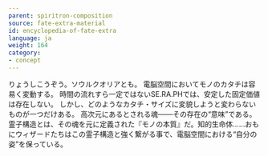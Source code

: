 ```yaml
---
parent: spiritron-composition
source: fate-extra-material
id: encyclopedia-of-fate-extra
language: ja
weight: 164
category:
- concept
---
```


りょうしこうぞう。ソウルクオリアとも。
電脳空間においてモノのカタチは容易く変動する。
時間の流れすら一定ではないSE.RA.PHでは、安定した固定価値は存在しない。
しかし、どのようなカタチ・サイズに変貌しようと変わらないものが一つだけある。
高次元にあるとされる魂───その存在の“意味”である。
霊子構造とは、その魂を元に定義された『モノの本質』だ。知的生命体……おもにウィザードたちはこの霊子構造と強く繋がる事で、電脳空間における“自分の姿”を保っている。
